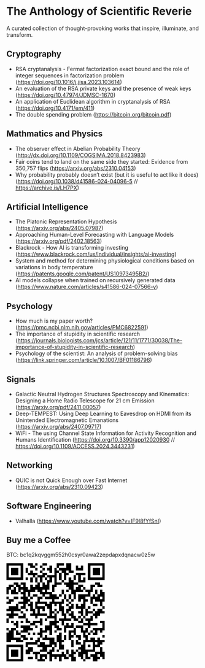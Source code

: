 # The Anthology of Scientific Reverie
A curated collection of thought-provoking works that inspire, illuminate, and transform.

## Cryptography
- RSA cryptanalysis - Fermat factorization exact bound and the role of integer sequences in factorization problem (https://doi.org/10.1016/j.jisa.2023.103614)
- An evaluation of the RSA private keys and the presence of weak keys (https://doi.org/10.47974/JDMSC-1670)
- An application of Euclidean algorithm in cryptanalysis of RSA (https://doi.org/10.4171/em/411)
- The double spending problem (https://bitcoin.org/bitcoin.pdf)

## Mathmatics and Physics 
- The observer effect in Abelian Probability Theory (http://dx.doi.org/10.1109/COGSIMA.2018.8423983)
- Fair coins tend to land on the same side they started: Evidence from 350,757 flips (https://arxiv.org/abs/2310.04153)
- Why probability probably doesn’t exist (but it is useful to act like it does) (https://doi.org/10.1038/d41586-024-04096-5 // https://archive.is/LH7PX)

## Artificial Intelligence 
- The Platonic Representation Hypothesis (https://arxiv.org/abs/2405.07987)
- Approaching Human-Level Forecasting with Language Models (https://arxiv.org/pdf/2402.18563)
- Blackrock - How AI is transforming investing (https://www.blackrock.com/us/individual/insights/ai-investing)
- System and method for determining physiological conditions based on variations in body temperature (https://patents.google.com/patent/US10973495B2/)
- AI models collapse when trained on recursively generated data (https://www.nature.com/articles/s41586-024-07566-y)
  
## Psychology 
- How much is my paper worth? (https://pmc.ncbi.nlm.nih.gov/articles/PMC6822591)
- The importance of stupidity in scientific research (https://journals.biologists.com/jcs/article/121/11/1771/30038/The-importance-of-stupidity-in-scientific-research)
- Psychology of the scientist: An analysis of problem-solving bias (https://link.springer.com/article/10.1007/BF01186796)

## Signals 
- Galactic Neutral Hydrogen Structures Spectroscopy and Kinematics: Designing a Home Radio Telescope for 21 cm Emission (https://arxiv.org/pdf/2411.00057)
- Deep-TEMPEST: Using Deep Learning to Eavesdrop on HDMI from its Unintended Electromagnetic Emanations (https://arxiv.org/abs/2407.09717)
- WiFi - The using Channel State Information for Activity Recognition and Humans Identification (https://doi.org/10.3390/app12020930 // https://doi.org/10.1109/ACCESS.2024.3443231)

## Networking 
- QUIC is not Quick Enough over Fast Internet (https://arxiv.org/abs/2310.09423)

## Software Engineering 
- Valhalla (https://www.youtube.com/watch?v=IF9l8fYfSnI)

## Buy me a Coffee
BTC: bc1q2kqvggm552h0csyr0awa2zepdapxdqnacw0z5w

![BTC](https://raw.githubusercontent.com/lcsig/API-Hooking/refs/heads/master/img/btc.png)
